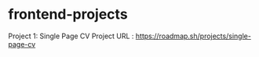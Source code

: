 # frontend-projects

Project 1: Single Page CV
  Project URL : https://roadmap.sh/projects/single-page-cv
